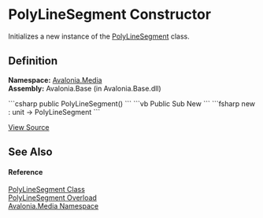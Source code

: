 # PolyLineSegment Constructor


Initializes a new instance of the <a href="T_Avalonia_Media_PolyLineSegment">PolyLineSegment</a> class.



## Definition
**Namespace:** <a href="N_Avalonia_Media">Avalonia.Media</a>  
**Assembly:** Avalonia.Base (in Avalonia.Base.dll)

<Tabs groupId="api-code-preview">
<TabItem value="csharp" label="C#">
```csharp
public PolyLineSegment()
```
</TabItem>
<TabItem value="vb" label="VB">
```vb
Public Sub New
```
</TabItem>
<TabItem value="fsharp" label="F#">
```fsharp
new : unit -> PolyLineSegment
```
</TabItem>
</Tabs>



<a href="https://github.com/AvaloniaUI/Avalonia/tree/master/src/Avalonia.Base/Media/PolyLineSegment.cs#L33" title="View the source code">View Source</a>



## See Also


#### Reference
<a href="T_Avalonia_Media_PolyLineSegment">PolyLineSegment Class</a>  
<a href="Overload_Avalonia_Media_PolyLineSegment__ctor">PolyLineSegment Overload</a>  
<a href="N_Avalonia_Media">Avalonia.Media Namespace</a>  

